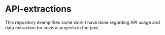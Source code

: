 # API-extractions
This repository exemplifies some work I have done regarding API usage and data extraction for several projects in the past.
